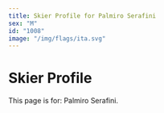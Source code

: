```yaml
---
title: Skier Profile for Palmiro Serafini
sex: "M"
id: "1008"
image: "/img/flags/ita.svg" 
---
```


# Skier Profile

This page is for: Palmiro Serafini.
    